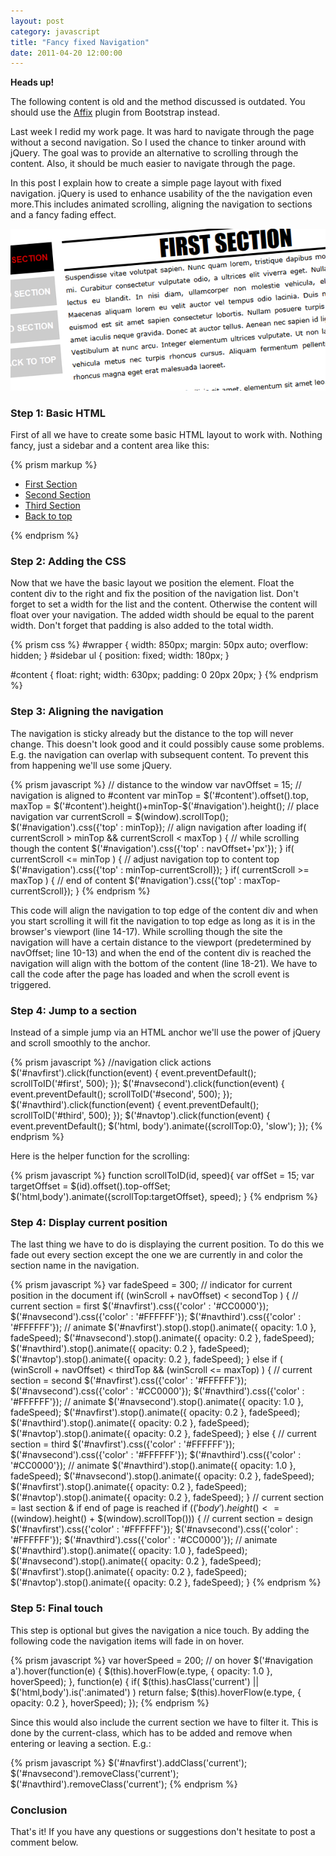 ```yaml
---
layout: post
category: javascript
title: "Fancy fixed Navigation"
date: 2011-04-20 12:00:00
---
```


<div class="heads-up">
	<strong>Heads up!</strong>
	<p>The following content is old and the method discussed is outdated. You should use the <a href="http://getbootstrap.com/javascript/#affix">Affix</a> plugin from Bootstrap instead.</p>
</div>

Last week I redid my work page. It was hard to navigate through the page without a second navigation. So I used the chance to tinker around with jQuery. The goal was to provide an alternative to scrolling through the content. Also, it should be much easier to navigate through the page.

In this post I explain how to create a simple page layout with fixed navigation. jQuery is used to enhance usability of the the navigation even more.This includes animated scrolling, aligning the navigation to sections and a fancy fading effect.

![](/img/blog/2011/fancy-nav/one_page_fixed_nav.png)

### Step 1: Basic HTML ###

First of all we have to create some basic HTML layout to work with. Nothing fancy, just a sidebar and a content area like this:

{% prism markup %}
<div id="wrapper">
	<div id="sidebar">
		<ul id="navigation">
			<li><a id="navfirst" class="current" href="#">First Section</a></li>
			<li><a id="navsecond" href="#">Second Section</a></li>
			<li><a id="navthird" href="#">Third Section</a></li>
			<li><a  id="navtop"href="#">Back to top</a></li>
		</ul>
	</div>
	<div id="content">
		<div class="section" id="first">
			<!--  content goes here -->
		</div>
		<div class="section" id="second">
			<!--  content goes here -->
		</div>
		<div class="section" id="third">
			<!--  content goes here -->
		</div>
	</div>
</div>
{% endprism %}

### Step 2: Adding the CSS ###

Now that we have the basic layout we position the element. Float the content div to the right and fix the position of the navigation list. Don't forget to set a width for the list and the content. Otherwise the content will float over your navigation. The added width should be equal to the parent width. Don't forget that padding is also added to the total width.

{% prism css %}
#wrapper {
    width: 850px;
    margin: 50px auto;
    overflow: hidden;
}
#sidebar ul {
position: fixed;
	width: 180px;
}

#content { float: right; width: 630px; padding: 0 20px 20px; }
{% endprism %}

### Step 3: Aligning the navigation ###

The navigation is sticky already but the distance to the top will never change. This doesn't look good and it could possibly cause some problems. E.g. the navigation can overlap with subsequent content. To prevent this from happening we'll use some jQuery.

{% prism javascript %}
// distance to the window
var navOffset 	= 15;
// navigation is aligned to #content
var minTop = $('#content').offset().top,
	maxTop = $('#content').height()+minTop-$('#navigation').height();
// place navigation
var currentScroll = $(window).scrollTop();
$('#navigation').css({'top' : minTop});
// align navigation after loading
if( currentScroll > minTop && currentScroll < maxTop ) {
	// while scrolling though the content
	$('#navigation').css({'top' : navOffset+'px'});
}
if( currentScroll <= minTop ) {
	// adjust navigation top to content top
	$('#navigation').css({'top' : minTop-currentScroll});
}
if( currentScroll >= maxTop ) {
	// end of content
	$('#navigation').css({'top' : maxTop-currentScroll});
}
{% endprism %}

This code will align the navigation to top edge of the content div and when you start scrolling it will fit the navigation to top edge as long as it is in the browser's viewport (line 14-17). While scrolling though the site the navigation will have a certain distance to the viewport (predetermined by navOffset; line 10-13) and when the end of the content div is reached the navigation will align with the bottom of the content (line 18-21). We have to call the code after the page has loaded and when the scroll event is triggered.

### Step 4: Jump to a section ###

Instead of a simple jump via an HTML anchor we'll use the power of jQuery and scroll smoothly to the anchor.

{% prism javascript %}
//navigation click actions
$('#navfirst').click(function(event) {
	event.preventDefault();
	scrollToID('#first', 500);
});
$('#navsecond').click(function(event) {
	event.preventDefault();
	scrollToID('#second', 500);
});
$('#navthird').click(function(event) {
	event.preventDefault();
	scrollToID('#third', 500);
});
$('#navtop').click(function(event) {
	event.preventDefault();
	$('html, body').animate({scrollTop:0}, 'slow');
});
{% endprism %}

Here is the helper function for the scrolling:

{% prism javascript %}
function scrollToID(id, speed){
	var offSet = 15;
	var targetOffset = $(id).offset().top-offSet;
	$('html,body').animate({scrollTop:targetOffset}, speed);
}
{% endprism %}

### Step 4: Display current position ###

The last thing we have to do is displaying the current position. To do this we fade out every section except the one we are currently in and color the section name in the navigation.


{% prism javascript %}
var fadeSpeed = 300;
// indicator for current position in the document
if(	(winScroll + navOffset) < secondTop ) {
	// current section = first
	$('#navfirst').css({'color' : '#CC0000'});
	$('#navsecond').css({'color' : '#FFFFFF'});
	$('#navthird').css({'color' : '#FFFFFF'});
	// animate
	$('#navfirst').stop().stop().animate({ opacity: 1.0 }, fadeSpeed);
	$('#navsecond').stop().animate({ opacity: 0.2 }, fadeSpeed);
	$('#navthird').stop().animate({ opacity: 0.2 }, fadeSpeed);
	$('#navtop').stop().animate({ opacity: 0.2 }, fadeSpeed);
} else if ( (winScroll + navOffset) < thirdTop && (winScroll <= maxTop) ) {
	// current section = second
	$('#navfirst').css({'color' : '#FFFFFF'});
	$('#navsecond').css({'color' : '#CC0000'});
	$('#navthird').css({'color' : '#FFFFFF'});
	// animate
	$('#navsecond').stop().animate({ opacity: 1.0 }, fadeSpeed);
	$('#navfirst').stop().animate({ opacity: 0.2 }, fadeSpeed);
	$('#navthird').stop().animate({ opacity: 0.2 }, fadeSpeed);
	$('#navtop').stop().animate({ opacity: 0.2 }, fadeSpeed);
} else {
	// current section = third
	$('#navfirst').css({'color' : '#FFFFFF'});
	$('#navsecond').css({'color' : '#FFFFFF'});
	$('#navthird').css({'color' : '#CC0000'});
	// animate
	$('#navthird').stop().animate({ opacity: 1.0 }, fadeSpeed);
	$('#navsecond').stop().animate({ opacity: 0.2 }, fadeSpeed);
	$('#navfirst').stop().animate({ opacity: 0.2 }, fadeSpeed);
	$('#navtop').stop().animate({ opacity: 0.2 }, fadeSpeed);
}
// current section = last section & if end of page is reached
if ($('body').height() <= ($(window).height() + $(window).scrollTop())) {
	// current section = design
	$('#navfirst').css({'color' : '#FFFFFF'});
	$('#navsecond').css({'color' : '#FFFFFF'});
	$('#navthird').css({'color' : '#CC0000'});
	// animate
	$('#navthird').stop().animate({ opacity: 1.0 }, fadeSpeed);
	$('#navsecond').stop().animate({ opacity: 0.2 }, fadeSpeed);
	$('#navfirst').stop().animate({ opacity: 0.2 }, fadeSpeed);
	$('#navtop').stop().animate({ opacity: 0.2 }, fadeSpeed);
}
{% endprism %}

### Step 5: Final touch ###

This step is optional but gives the navigation a nice touch. By adding the following code the navigation items will fade in on hover.

{% prism javascript %}
var hoverSpeed = 200;
// on hover
$('#navigation a').hover(function(e) {
	$(this).hoverFlow(e.type, { opacity: 1.0 }, hoverSpeed);
}, function(e) {
	if( $(this).hasClass('current') || $('html,body').is(':animated') ) return false;
	$(this).hoverFlow(e.type, { opacity: 0.2 }, hoverSpeed);
});
{% endprism %}

Since this would also include the current section we have to filter it. This is done by the current-class, which has to be added and remove when entering or leaving a section. E.g.:

{% prism javascript %}
$('#navfirst').addClass('current');
$('#navsecond').removeClass('current');
$('#navthird').removeClass('current');
{% endprism %}

### Conclusion ###

That's it! If you have any questions or suggestions don't hesitate to post a comment below.
